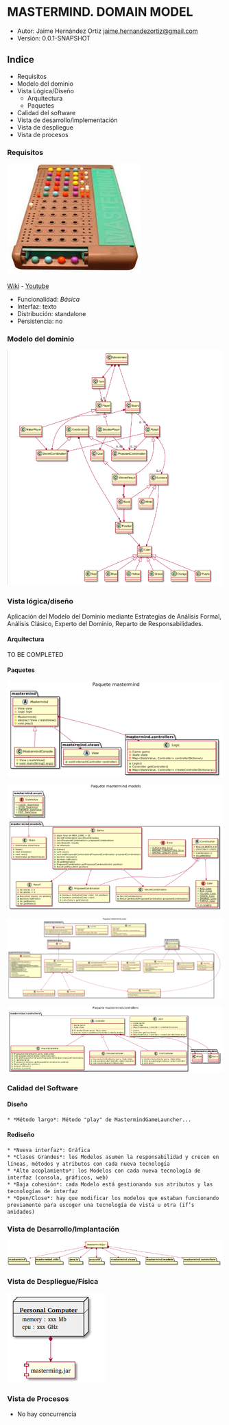 # MASTERMIND.  DOMAIN MODEL

* Autor: Jaime Hernández Ortiz  jaime.hernandezortiz@gmail.com
* Versión: 0.0.1-SNAPSHOT

## Indice
   * Requisitos 
   * Modelo del dominio
   * Vista Lógica/Diseño
        * Arquitectura
        * Paquetes
   * Calidad del software
   * Vista de desarrollo/implementación
   * Vista de despliegue
   * Vista de procesos

### Requisitos
 
 ![MasterMind 5 colors](pics/Mastermind.jpg) 
 
 [Wiki](https://en.wikipedia.org/wiki/Mastermind_(board_game)) - [Youtube](https://www.youtube.com/watch?v=2-hTeg2M6GQ)
 
 * Funcionalidad: *Básica*
 * Interfaz: texto
 * Distribución: standalone
 * Persistencia: no

### Modelo del dominio
 
  ![Vocabulario](diagrams/Vocabulary.png)

### Vista lógica/diseño

Aplicación del Modelo del Dominio mediante Estrategias de Análisis Formal, Análisis Clásico, Experto del Dominio, Reparto de Responsabilidades.
 
#### Arquitectura

 TO BE COMPLETED

#### Paquetes
![Paquetes Mastermind](pics/PackageMastermind.png)

![Paquetes Model](pics/PackageModel.png)

![Paquetes Views](pics/PackageViews.png)

![Paquetes Controller](pics/PackageControllers.png)

### Calidad del Software

#### Diseño
    * *Método largo*: Método "play" de MastermindGameLauncher...

#### Rediseño
    * *Nueva interfaz*: Gráfica    
    * *Clases Grandes*: los Modelos asumen la responsabilidad y crecen en líneas, métodos y atributos con cada nueva tecnología
    * *Alto acoplamiento*: los Modelos con cada nueva tecnología de interfaz (consola, gráficos, web)
    * *Baja cohesión*: cada Modelo está gestionando sus atributos y las tecnologías de interfaz
    * *Open/Close*: hay que modificar los modelos que estaban funcionando previamente para escoger una tecnología de vista u otra (if’s anidados)

### Vista de Desarrollo/Implantación
![DevelopmentImplementation](pics/DevelopmentImplementation.png)    

### Vista de Despliegue/Física
![Despliegue](pics/Despliegue.png)

### Vista de Procesos
* No hay concurrencia